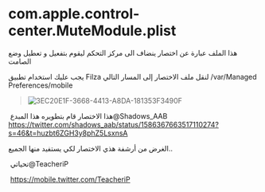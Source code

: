 # com.apple.control-center.MuteModule.plist

هذا الملف عبارة عن اختصار ينضاف الى مركز التحكم ليقوم بتفعيل و تعطيل وضع الصامت

 يجب عليك استخدام تطبيق Filza لنقل ملف الاختصار إلى المسار التالي
/var/Managed Preferences/mobile


> ![3EC20E1F-3668-4413-A8DA-181353F3490F](https://user-images.githubusercontent.com/112024808/198854555-915c418f-9e98-451f-bed2-87de569d26f4.png)



هذا الاختصار قام بتطويره هذا المبدع 
‏@Shadows_AAB 
https://twitter.com/shadows_aab/status/1586367663517110274?s=46&t=huzbt6ZGH3y8phZ5LsxnsA



الغرض من أرشفة هذي الاختصار لكي يستفيد منها الجميع.. 

تحياتي
‏⁦‪@TeacheriP‬⁩ 

‏ https://mobile.twitter.com/TeacheriP

